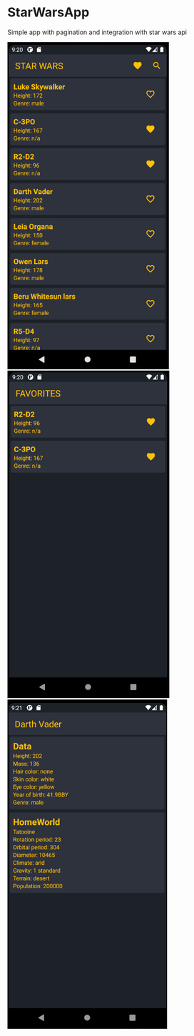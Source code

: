# StarWarsApp
Simple app with pagination and integration with star wars api

![Home](./images/Home.PNG)
![Favorites](./images/Favorites.PNG)
![Details](./images/Details.PNG)
